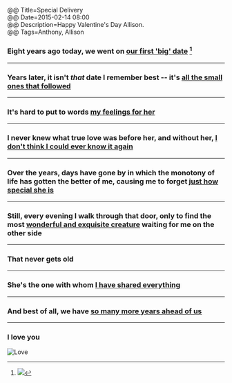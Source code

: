 @@ Title=Special Delivery  
@@ Date=2015-02-14 08:00  
@@ Description=Happy Valentine's Day Allison.  
@@ Tags=Anthony, Allison    

### Eight years ago today, we went on [our first 'big' date](http://d.pr/i/1h9Gt+) [^fi]

<hr class="small"/>

### Years later, it isn't *that* date I remember best -- it's [all the small ones that followed](http://d.pr/i/17c8+)

<hr class="small"/>

### It's hard to put to words [my feelings for her](http://d.pr/i/1cA8c+)

<hr class="small"/>

### I never knew what true love was before her, and without her, [I don't think I could ever know it again](http://d.pr/i/12lD8+)

<hr class="small"/>

### Over the years, days have gone by in which the monotony of life has gotten the better of me, causing me to forget [just how special she is](http://d.pr/i/1aaa8+)

<hr class="small"/>

### Still, every evening I walk through that door, only to find the most [wonderful and exquisite creature](http://d.pr/i/1l05R+) waiting for me on the other side

<hr class="small"/>

### That never gets old

<hr class="small"/>

### She's the one with whom [I have shared everything](http://d.pr/i/133Ap+)

<hr class="small"/>

### And best of all, we have [so many more years ahead of us](http://d.pr/i/1jbcu+)

<hr class="small"/>

### I love you

![Love](http://d.pr/i/11ITs+)

[^fi]: ![](http://d.pr/i/1h9Gt+)